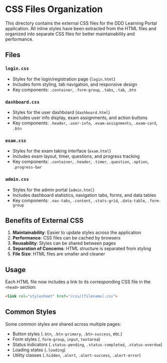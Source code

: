 # CSS Files Organization

This directory contains the external CSS files for the DDD Learning Portal application. All inline styles have been extracted from the HTML files and organized into separate CSS files for better maintainability and performance.

## Files

### `login.css`
- Styles for the login/registration page (`login.html`)
- Includes form styling, tab navigation, and responsive design
- Key components: `.container`, `.form-group`, `.tabs`, `.tab`, `.btn`

### `dashboard.css`
- Styles for the user dashboard (`dashboard.html`)
- Includes user info display, exam assignments, and action buttons
- Key components: `.header`, `.user-info`, `.exam-assignments`, `.exam-card`, `.btn`

### `exam.css`
- Styles for the exam taking interface (`exam.html`)
- Includes exam layout, timer, questions, and progress tracking
- Key components: `.container`, `.header`, `.timer`, `.question`, `.option`, `.progress-bar`

### `admin.css`
- Styles for the admin portal (`admin.html`)
- Includes dashboard statistics, navigation tabs, forms, and data tables
- Key components: `.nav-tabs`, `.content`, `.stats-grid`, `.data-table`, `.form-group`

## Benefits of External CSS

1. **Maintainability**: Easier to update styles across the application
2. **Performance**: CSS files can be cached by browsers
3. **Reusability**: Styles can be shared between pages
4. **Separation of Concerns**: HTML structure is separated from styling
5. **File Size**: HTML files are smaller and cleaner

## Usage

Each HTML file now includes a link to its corresponding CSS file in the `<head>` section:

```html
<link rel="stylesheet" href="/css/[filename].css">
```

## Common Styles

Some common styles are shared across multiple pages:
- Button styles (`.btn`, `.btn-primary`, `.btn-success`, etc.)
- Form styles (`.form-group`, `input`, `textarea`)
- Status indicators (`.status-pending`, `.status-completed`, `.status-overdue`)
- Loading states (`.loading`)
- Utility classes (`.hidden`, `.alert`, `.alert-success`, `.alert-error`) 